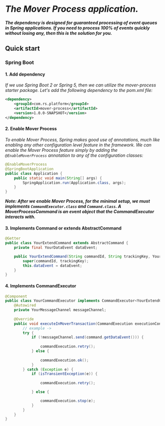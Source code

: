 # _The Mover Process application._

***The dependency is designed for guaranteed processing of event queues in Spring applications. If you need to process 100% of events quickly without losing any, then this is the solution for you.***

## Quick start

### Spring Boot

#### 1. Add dependency

*If we use Spring Boot 2 or Spring 5, then we can utilize the mover-process starter package. Let's add the following dependency to the pom.xml file:*

```xml
<dependency>
    <groupId>com.rs.platform</groupId>
    <artifactId>mover-process</artifactId>
    <version>1.0.0-SNAPSHOT</version>
</dependency>
```

#### 2. Enable Mover Process

*To enable Mover Process, Spring makes good use of annotations, much like enabling any other configuration level feature in the framework.
We can enable the Mover Process feature simply by adding the ```@EnableMoverProcess``` annotation to any of the configuration classes:*

```java
@EnableMoverProcess
@SpringBootApplication
public class Application {
	public static void main(String[] args) {
		SpringApplication.run(Application.class, args);
	}
}
```
***Note: After we enable Mover Process, for the minimal setup, we must implements ``CommandExecutor.class`` and ``Command.class``. 
A MoverProcessCommand is an event object that the CommandExecutor interacts with.***

#### 3. Implements Command or extends AbstractCommand

```java
@Getter
public class YourExtendCommand extends AbstractCommand {
    private final YourDataEvent dataEvent;

    public YourExtendCommand(String commandId, String trackingKey, YourDataEvent dataEvent) {
        super(commandId, trackingKey);
        this.dataEvent = dataEvent;
    }
}
```


#### 4. Implements CommandExecutor<T extends Command>

```java
@Component
public class YourCommandExecutor implements CommandExecutor<YourExtendCommand> {
    @Autowired
    private YourMessageChannel messageChannel;
    
    @Override
    public void executeInMoverTransaction(CommandExecution executionContext, TwCommand command) {
        // example -> 
        try {
            if (!messageChannel.send(command.getDataEvent())) {
                
                commandExecution.retry();
            } else {
                
                commandExecution.ok();
            }
        } catch (Exception e) {
            if (isTransientException(e)) {
                
                commandExecution.retry();

            } else {

                commandExecution.stop(e);
            }
        }
    }
}
```



